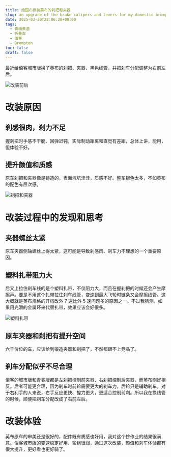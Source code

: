 ```yaml
---
title: 给国布换装英布的刹把和夹器
slug: an upgrade of the brake calipers and levers for my domestic brompton-like folding bike
date: 2025-03-30T22:06:28+08:00
tags:
  - 青梅煮酒
  - 折叠车
  - 佰客
  - Brompton
toc: false
draft: false
---
```

最近给佰客城市版换了英布的刹把、夹器、黑色线管，并把刹车分配调整为右前左后。

![改装前后](https://raw.githubusercontent.com/xbot/image-hosting/master/blog/2025-03-30-23-52-03-IMG_4159.jpeg)

# 改装原因

## 刹感很肉，刹力不足

握刹把时手感不干脆、回弹迟钝，实际制动距离和直觉有差距，总体上讲，能用，但体验不好。

## 提升颜值和质感

原车刹把和夹器像是铸造的，表面坑坑洼洼，质感不好。整车银色太多，不如英布的配色有层次感。

![刹把和夹器](https://raw.githubusercontent.com/xbot/image-hosting/master/blog/2025-03-30-23-53-14-IMG_4160.jpeg)

# 改装过程中的发现和思考

## 夹器螺丝太紧

原车夹器侧轴螺丝上得太紧，这可能是导致刹感肉、刹车力不理想的一个重要原因。

## 塑料扎带阻力大

后叉上拉住刹车线的是个塑料扎带，不仅阻力大，而且在握刹把的时候还会产生摩擦声。要是不用这个扎带拉住刹车线管，变速到最大飞轮时链条又会摩擦线管。这大概就是英布规格的开档改外 7 速比外 5 速问题多的原因之一。不过我猜测，如果用光滑的金属环来代替扎带，效果应该会好很多。

![塑料扎带](https://raw.githubusercontent.com/xbot/image-hosting/master/blog/2025-03-30-23-54-07-IMG_4136.jpeg)

## 原车夹器和刹把有提升空间

六千价位的车，应该给到锻造夹器和刹把了，不然都跟不上竞品了。

## 刹车分配似乎不尽合理

佰客的城市版和青春版都是左刹把控制前夹器、右刹把控制后夹器，而英布刚好相反。后者可能更合理，因为刹车时前轮需要更大的刹车力，后轮只是辅助刹车。对于右利手的人来说，右手反应更快、握力更大，更适合控制前刹。所以我在换线管的时候，顺便把刹车分配改成了右前左后。

# 改装体验

英布原车的审美还是很好的，配件既有质感也好用，我对这个抄作业的结果很满意。佰客城市版的变速稳定好用、轮组很润，通过这次改装，颜值和刹车体验都有很大提升，更好看也更好骑了。